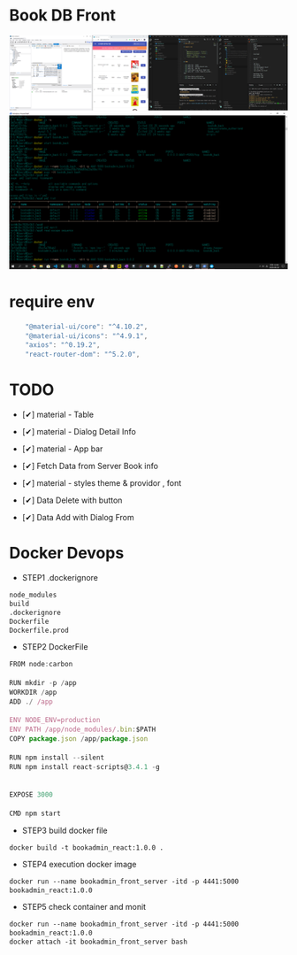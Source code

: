 # Book DB Front

![ex](./img/오픈sw중간고사.png)
![ex](./img/캡처_2020_06_20_00_59_41_165.png)

# require env

```js
    "@material-ui/core": "^4.10.2",
    "@material-ui/icons": "^4.9.1",
    "axios": "^0.19.2",
    "react-router-dom": "^5.2.0",
```

# TODO

- [✔] material - Table
- [✔] material - Dialog Detail Info
- [✔] material - App bar
- [✔] Fetch Data from Server Book info
- [✔] material - styles theme & providor , font

- [✔] Data Delete with button
- [✔] Data Add with Dialog From

# Docker Devops

- STEP1 .dockerignore

```
node_modules
build
.dockerignore
Dockerfile
Dockerfile.prod
```

- STEP2 DockerFile

```js
FROM node:carbon

RUN mkdir -p /app
WORKDIR /app
ADD ./ /app

ENV NODE_ENV=production
ENV PATH /app/node_modules/.bin:$PATH
COPY package.json /app/package.json

RUN npm install --silent
RUN npm install react-scripts@3.4.1 -g


EXPOSE 3000

CMD npm start
```

- STEP3 build docker file

```
docker build -t bookadmin_react:1.0.0 .
```

- STEP4 execution docker image

```
docker run --name bookadmin_front_server -itd -p 4441:5000 bookadmin_react:1.0.0

```

- STEP5 check container and monit

```
docker run --name bookadmin_front_server -itd -p 4441:5000 bookadmin_react:1.0.0
docker attach -it bookadmin_front_server bash

```
